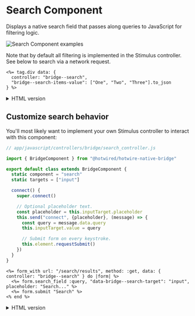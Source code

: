 # Search Component

Displays a native search field that passes along queries to JavaScript for filtering logic.

![Search Component examples](/resources/screenshots/search.png)

Note that by default all filtering is implemented in the Stimulus controller. See below to search via a network request.

```erb
<%= tag.div data: {
  controller: "bridge--search",
  "bridge--search-items-value": ["One", "Two", "Three"].to_json
} %>
```

<details>
<summary>HTML version</summary>

```html
<div
  data-controller="bridge--search"
  data-bridge--search-items-value="[&quot;One&quot;,&quot;Two&quot;,&quot;Three&quot;]"
></div>
```
</details>

## Customize search behavior

You'll most likely want to implement your own Stimulus controller to interact with this component:

```javascript
// app/javascript/controllers/bridge/search_controller.js

import { BridgeComponent } from "@hotwired/hotwire-native-bridge"

export default class extends BridgeComponent {
  static component = "search"
  static targets = ["input"]

  connect() {
    super.connect()

    // Optional placeholder text.
    const placeholder = this.inputTarget.placeholder
    this.send("connect", {placeholder}, (message) => {
      const query = message.data.query
      this.inputTarget.value = query

      // Submit form on every keystroke.
      this.element.requestSubmit()
    })
  }
}
```

```erb
<%= form_with url: "/search/results", method: :get, data: { controller: "bridge--search" } do |form| %>
  <%= form.search_field :query, "data-bridge--search-target": "input", placeholder: "Search..." %>
  <%= form.submit "Search" %>
<% end %>
```

<details>
<summary>HTML version</summary>

```html
<form action="/search/results" method="get" data-controller="bridge--search">
  <input type="search" name="query" data-bridge--search-target="input" placeholder="Search..." name="query">
  <input type="submit" data-bridge--search-target="submit" value="Search">
</form>
```

</details>
